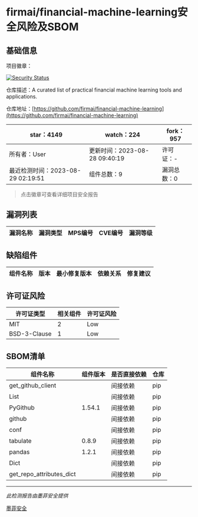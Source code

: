 # firmai/financial-machine-learning安全风险及SBOM

## 基础信息

项目徽章：

[![Security Status](https://www.murphysec.com/platform3/v31/badge/1696226084520812544.svg)](https://www.murphysec.com/console/report/1696226084478869504/1696226084520812544)

仓库描述：A curated list of practical financial machine learning tools and applications.

仓库地址：[https://github.com/firmai/financial-machine-learning](https://github.com/firmai/financial-machine-learning)

| star：4149 | watch：224 | fork：957 |
| ----------- | -------------- | ------------ |
| 所有者：User | 更新时间：2023-08-28 09:40:19 | 许可证：- |
| 最近检测时间：2023-08-29 02:19:51 | 组件总数：9 | 漏洞总数：0 |

> 点击徽章可查看详细项目安全报告



## 漏洞列表

| 漏洞名称 | 漏洞类型 | MPS编号 | CVE编号 | 漏洞等级 |
| ------- | ------ | ------- | ------ | ----- |





## 缺陷组件

| 组件名称 | 版本 | 最小修复版本 | 依赖关系 | 修复建议 |
| -------- | ---- | ------------ | -------- | -------- |





## 许可证风险

| 许可证类型 | 相关组件 | 许可证风险 |
| ---------- | -------- | ---------- |
|MIT|2|Low|
|BSD-3-Clause|1|Low|




## SBOM清单

| 组件名称 | 组件版本 | 是否直接依赖 | 仓库 |
| -------- | -------- | ------------ | ---- |
|get_github_client||间接依赖|pip|
|List||间接依赖|pip|
|PyGithub|1.54.1|间接依赖|pip|
|github||间接依赖|pip|
|conf||间接依赖|pip|
|tabulate|0.8.9|间接依赖|pip|
|pandas|1.2.1|间接依赖|pip|
|Dict||间接依赖|pip|
|get_repo_attributes_dict||间接依赖|pip|


------

*此检测报告由墨菲安全提供*

[墨菲安全](www.murphysec.com)